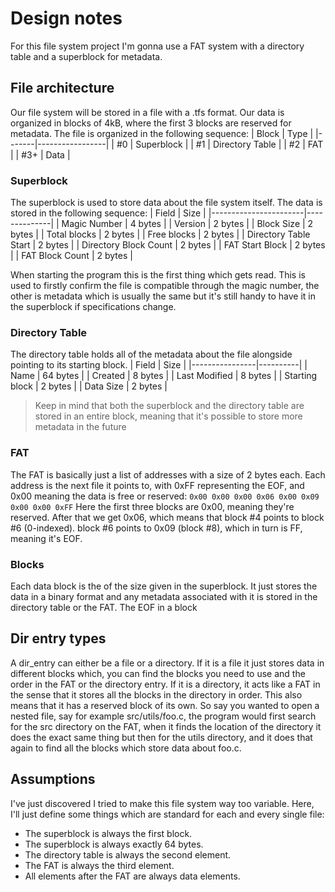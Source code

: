 # Design notes
For this file system project I'm gonna use a FAT system with a directory table and a superblock for metadata.

## File architecture
Our file system will be stored in a file with a .tfs format.
Our data is organized in blocks of 4kB, where the first 3 blocks are reserved for metadata.
The file is organized in the following sequence:
| Block | Type            |
|-------|-----------------|
| #0    | Superblock      |
| #1    | Directory Table |
| #2    | FAT             |
| #3+   | Data            |

### Superblock
The superblock is used to store data about the file system itself. The data is stored in the following sequence:
| Field                 | Size         |
|-----------------------|--------------|
| Magic Number          | 4 bytes      |
| Version               | 2 bytes      |
| Block Size            | 2 bytes      |
| Total blocks          | 2 bytes      |
| Free blocks           | 2 bytes      |
| Directory Table Start | 2 bytes      |
| Directory Block Count | 2 bytes      |
| FAT Start Block       | 2 bytes      |
| FAT Block Count       | 2 bytes      |

When starting the program this is the first thing which gets read. This is used to firstly confirm the file is compatible through the magic number, the other is metadata which is usually the same but it's still handy to have it in the superblock if specifications change.

### Directory Table
The directory table holds all of the metadata about the file alongside pointing to its starting block.
| Field          | Size     |
|----------------|----------|
| Name           | 64 bytes |
| Created        | 8 bytes  |
| Last Modified  | 8 bytes  |
| Starting block | 2 bytes  |
| Data Size      | 2 bytes  |

> Keep in mind that both the superblock and the directory table are stored in an entire block, meaning that it's possible to store more metadata in the future

### FAT
The FAT is basically just a list of addresses with a size of 2 bytes each. Each address is the next file it points to, with 0xFF representing the EOF, and 0x00 meaning the data is free or reserved:
```0x00 0x00 0x00 0x06 0x00 0x09 0x00 0x00 0xFF```
Here the first three blocks are 0x00, meaning they're reserved. After that we get 0x06, which means that block #4 points to block #6 (0-indexed).
block #6 points to 0x09 (block #8), which in turn is FF, meaning it's EOF.

### Blocks
Each data block is the of the size given in the superblock. It just stores the data in a binary format and any metadata associated with it is stored in the directory table or the FAT.
The EOF in a block 

## Dir entry types
A dir_entry can either be a file or a directory.
If it is a file it just stores data in different blocks which, you can find the blocks you need to use and the order in the FAT or the directory entry.
If it is a directory, it acts like a FAT in the sense that it stores all the blocks in the directory in order. This also means that it has a reserved block of its own.
So say you wanted to open a nested file, say for example src/utils/foo.c, the program would first search for the src directory on the FAT, when it finds the location of the directory it does the exact same thing but then for the utils directory, and it does that again to find all the blocks which store data about foo.c.

## Assumptions
I've just discovered I tried to make this file system way too variable. Here, I'll just define some things which are standard for each and every single file:
- The superblock is always the first block.
- The superblock is always exactly 64 bytes.
- The directory table is always the second element.
- The FAT is always the third element.
- All elements after the FAT are always data elements.
